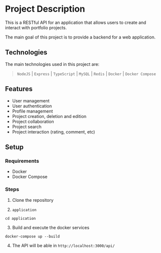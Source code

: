# Project Description
This is a RESTful API for an application that allows users to create and interact with portfolio projects. 

The main goal of this project is to provide a backend for a web application.

## Technologies
The main technologies used in this project are:

> `NodeJS` | `Express` | `TypeScript` | `MySQL` | `Redis` | `Docker` | `Docker Compose`

## Features
- User management
- User authentication
- Profile management
- Project creation, deletion and edition
- Project collaboration
- Project search
- Project interaction (rating, comment, etc)

## Setup
### Requirements
- Docker
- Docker Compose

### Steps
1. Clone the repository

2.  `application`
```
cd application
```
3. Build and execute the docker services
```
docker-compose up --build
```
4. The API will be able in `http://localhost:3000/api/`

